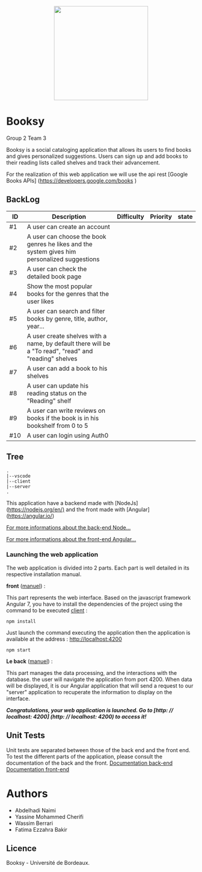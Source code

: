 <p align="center" style="display: flex;
align-items: baseline;
justify-content: space-evenly;
flex-direction: row";
>
<img src="https://www.u-bordeaux.fr/var/ezdemo_site/storage/images/media/site-institutionnel/images/images-blandine-test/banniere-idv-gif-anime/16065-1-fre-FR/Banniere-idv-gif-anime_Grande.gif" width="250">
</p>

# Booksy

Group 2 Team 3

Booksy is a social cataloging application that allows its users to find books and gives personalized suggestions. Users can sign up and add books to their reading lists called shelves and track their advancement.

For the realization of this web application we will use the api rest [Google Books APIs] (<https://developers.google.com/books> )

## BackLog

| ID  |  Description    | Difficulty | Priority  |    state    |
|---|------|---|---|--------|
| #1 | A user can create an account |  |  |  |
| #2 | A user can choose the book genres he likes and the system gives him personalized suggestions |  |  |  |
| #3 | A user can check the detailed book page|  |  |  |
| #4 | Show the most popular books for the genres that the user likes |  |  |  |
| #5 | A user can search and filter books by genre, title, author, year...|  |  |  |
| #6 | A user create shelves with a name, by default there will be a "To read", "read" and "reading" shelves|  |  |  |
| #7 | A user can add a book to his shelves|  |  |  |
| #8|  A user can update his reading status on the "Reading" shelf|  |  |  |
| #9 | A user can write reviews on books if the book is in his bookshelf from 0 to 5 |  |  |  |
| #10 | A user can login using Auth0|  |  |  |

<a name="tree"></a>

## Tree

```
.
|--vscode
|--client
|--server
.
```

This application have a backend made with [NodeJs] (<https://nodejs.org/en/)> and the front made with [Angular] (<https://angular.io/>)

[For more informations about the back-end Node...](server)

[For more informations about the front-end Angular...](client)

<a name="launch"></a>

### **Launching the web application**

The web application is divided into 2 parts. Each part is well detailed in its respective installation manual.

__front__ ([manuel](client)) :

This part represents the web interface. Based on the javascript framework Angular 7, you have to install the dependencies of the project using the command to be executed [client](client) :  

    npm install

Just launch the command executing the application then the application is available at the address : [http://localhost:4200](http://localhost:4200)

    npm start

__Le back__ ([manuel](server)) :

This part manages the data processing, and the interactions with the database.
the user will navigate the application from port 4200.
When data will be displayed, it is our Angular application that will send a request to our "server" application to recuperate the information to display on the interface.

***Congratulations, your web application is launched. Go to [http: // localhost: 4200] (http: // localhost: 4200) to access it!***

<a name="unitTests"></a>

## Unit Tests

Unit tests are separated between those of the back end and the front end.
To test the different parts of the application, please consult the documentation of the back and the front.
[Documentation back-end](client)
[Documentation front-end](server)

<a name="team"></a>

# Authors

- Abdelhadi Naimi
- Yassine Mohammed Cherifi
- Wassim Berrari
- Fatima Ezzahra Bakir

<a name="license"></a>

## Licence

Booksy - Université de Bordeaux.
